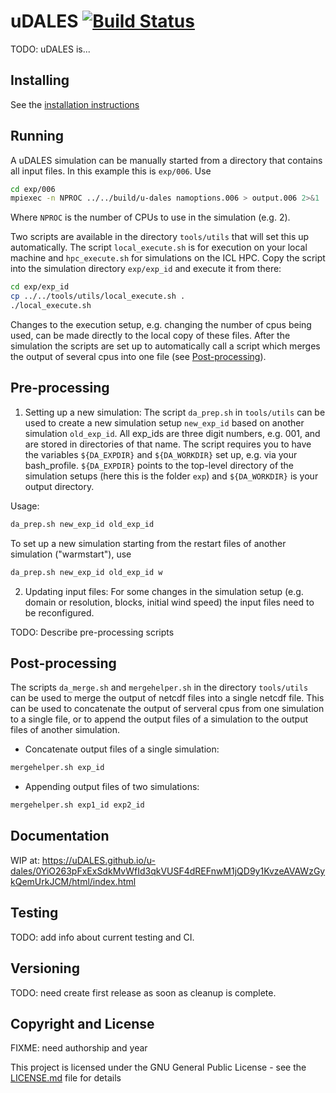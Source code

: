 # uDALES [![Build Status](https://travis-ci.com/uDALES/u-dales.svg?token=3tqUbxqJuLtozjxqDymC&branch=master)](https://travis-ci.com/uDALES/u-dales)

TODO: uDALES is...

## Installing

See the [installation instructions](INSTALL.md)

## Running

A uDALES simulation can be manually started from a directory that contains all input files. In this example this is `exp/006`. Use

``` sh
cd exp/006
mpiexec -n NPROC ../../build/u-dales namoptions.006 > output.006 2>&1
```

Where `NPROC` is the number of CPUs to use in the simulation (e.g. 2).

Two scripts are available in the directory `tools/utils` that will set this up automatically. The script `local_execute.sh` is for execution on your local machine and `hpc_execute.sh` for simulations on the ICL HPC. Copy the script into the simulation directory `exp/exp_id` and execute it from there:

``` sh
cd exp/exp_id
cp ../../tools/utils/local_execute.sh .
./local_execute.sh
```

Changes to the execution setup, e.g. changing the number of cpus being used, can be made directly to the local copy of these files.
After the simulation the scripts are set up to automatically call a script which merges the output of several cpus into one file (see [Post-processing](#Post-processing)).

## Pre-processing

1) Setting up a new simulation: The script `da_prep.sh` in `tools/utils` can be used to create a new simulation setup `new_exp_id` based on another simulation `old_exp_id`. All exp_ids are three digit numbers, e.g. 001, and are stored in directories of that name. The script requires you to have the variables `${DA_EXPDIR}` and `${DA_WORKDIR}` set up, e.g. via your bash_profile. `${DA_EXPDIR}` points to the top-level directory of the simulation setups (here this is the folder `exp`) and `${DA_WORKDIR}` is your output directory.

Usage: 

``` sh
da_prep.sh new_exp_id old_exp_id
```

To set up a new simulation starting from the restart files of another simulation ("warmstart"), use 
``` sh
da_prep.sh new_exp_id old_exp_id w
```

2) Updating input files: For some changes in the simulation setup (e.g. domain or resolution, blocks, initial wind speed) the input files need to be reconfigured.

TODO: Describe pre-processing scripts

## Post-processing

The scripts `da_merge.sh` and `mergehelper.sh` in the directory `tools/utils` can be used to merge the output of netcdf files into a single netcdf file.
This can be used to concatenate the output of serveral cpus from one simulation to a single file, or to append the output files of a simulation to the output files of another simulation.

* Concatenate output files of a single simulation:
``` sh
mergehelper.sh exp_id
```
* Appending output files of two simulations:
``` sh
mergehelper.sh exp1_id exp2_id
```

## Documentation

WIP at: https://uDALES.github.io/u-dales/0YiO263pFxExSdkMvWfId3qkVUSF4dREFnwM1jQD9y1KvzeAVAWzGykQemUrkJCM/html/index.html

## Testing

TODO: add info about current testing and CI.


## Versioning

TODO: need create first release as soon as cleanup is complete.

## Copyright and License

FIXME: need authorship and year

This project is licensed under the GNU General Public License - see the [LICENSE.md](LICENSE.md) file for details